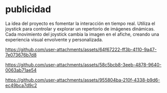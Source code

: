 # publicidad
La idea del proyecto es fomentar la interacción en tiempo real.
Utiliza el joystick para controlar y explorar un repertorio de imágenes dinámicas. Cada movimiento del joystick cambia la imagen en el afiche, creando una experiencia visual envolvente y personalizada.

  https://github.com/user-attachments/assets/64f67222-ff3b-4110-9a47-7e073676b7d8

  https://github.com/user-attachments/assets/58c5bcb8-3eeb-4878-9640-0063ab71ae54

  https://github.com/user-attachments/assets/955804ba-210f-4338-b9d6-ec49bca7d9c2



